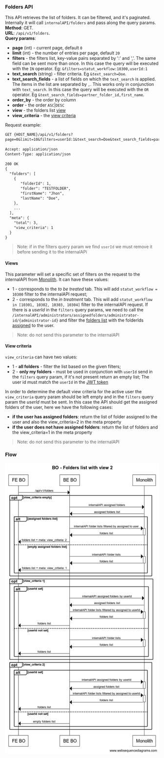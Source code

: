 ### Folders API
This API retrieves the list of folders. It can be filtered, and it's paginated. 
Internally it will call `internalAPI/folders` and pass along the query params.  
__Method__: GET.  
__URL__: `/api/v1/folders`.  
__Query params__:
- __page__ (int) - current page, default `0`
- __limit__ (int) - the number of entries per page, default `20`
- __filters__ - the filters list, key-value pairs separated by ':' and ','. The same 
  field can be sent more than once. In this case the query will be executed with the
  `IN` operator. Eg: `&filters=statut_workflow:10300,userId:1`
- __text_search__ (string) - filter criteria. Eg `&text_search=Doe`.
- __text_search_fields__ -  a list of fields on which the `text_search` is applied. 
  The items in the list are separated by `,`. This works only in conjunction 
  with `text_search`. In this case the query will be executed with the `OR` operator.
  Eg `&text_search_fields=partner_folder_id,first_name`.
- __order_by__ - the order by column
- __order__ - the order `ASC`|`DESC`
- __view__ - the folders list [view](#views) 
- __view_criteria__ - the [view criteria](#view-criteria)

Request example:
```http request
GET {HOST_NAME}/api/v1/folders?page=0&limit=10&filters=userId:1&text_search=Doe&text_search_fields=partner_folder_id,first_name&order_by=created_at&order=DESC&view=1

Accept: application/json 
Content-Type: application/json 

200 OK
{
  "folders": [
    {
       "folderId": 1,
       "folder": "TESTFOLDER",
       "firstName": "Jhon",
       "lastName": "Doe", 
    },
    ...
  ],
  "meta": {
    "total": 3,
    "view_criteria": 1
  }
}
```
> Note: if in the filters query param we find `userId` we must remove it before sending it to the internalAPi 
#### Views
This parameter will set a specific set of filters on the request to the internalAPI 
from [Monolith](../Monolith.md). It can have these values:
- 1 - corresponds to the _to be treated_ tab. This will add `statut_workflow = 10300` filter to the internalAPI request;
- 2 - corresponds to the _in treatment_ tab. This will add `statut_workflow in [10301, 10302, 10303, 10304]` filter to the internalAPI request.
If there is a _userId_ in the `filters` query params, we need to call the `/internalAPI/administrators/assignedfolders/administrator-id/{administrator-id}` 
and filter the [folders list](#folders-api) with the folderIds [assigned](./Details.md#assign-folder-to-user) to the user.
> Note: do not send this parameter to the internalAPI
#### View criteria
`view_criteria` can have two values:
- 1 - **all folders** - filter the list based on the given filters;
- 2 - **only my folders** - must be used in conjunction with `userId` send in the `filters` query param, if it's not present return an empty list; 
The user id must match the `userId` in the [JWT token](../Authentification/Authentication.md#decoding-the-jwt)

In order to determine the default view criteria for the active user the `view_criteria` query param should be
left empty and in the `filters` query param the _userId_ must be sent. In this case the 
API should get the assigned folders of the user, here we have the following cases:
- **if the user has assigned folders**: return the list of folder assigned to the user and also the view_criteria=2 in the meta property
- **if the user does not have assigned folders**: return the list of folders and the view_criteria=1 in the meta property
> Note: do not send this parameter to the internalAPI
### Flow
![Folders list with view = 2 flow](../assets/Folders%20list%20with%20view%202.png)  

